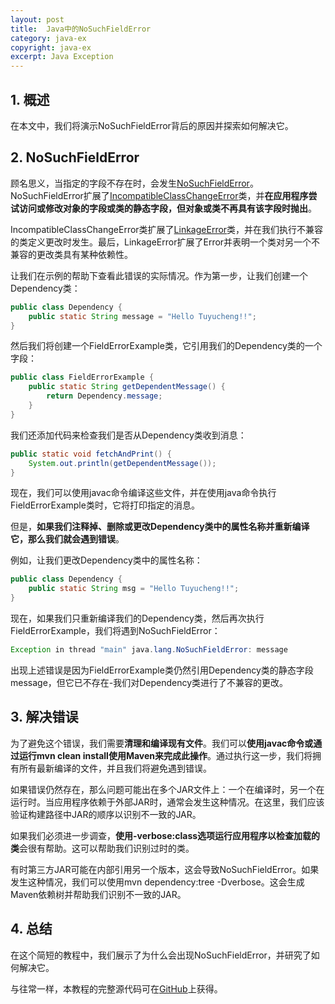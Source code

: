 ```yaml
---
layout: post
title:  Java中的NoSuchFieldError
category: java-ex
copyright: java-ex
excerpt: Java Exception
---
```


## 1. 概述

在本文中，我们将演示NoSuchFieldError背后的原因并探索如何解决它。

## 2. NoSuchFieldError

顾名思义，当指定的字段不存在时，会发生[NoSuchFieldError](https://docs.oracle.com/en/java/javase/11/docs/api/java.base/java/lang/NoSuchFieldError.html)。NoSuchFieldError扩展了[IncompatibleClassChangeError](https://docs.oracle.com/en/java/javase/11/docs/api/java.base/java/lang/IncompatibleClassChangeError.html)类，并**在应用程序尝试访问或修改对象的字段或类的静态字段，但对象或类不再具有该字段时抛出**。

IncompatibleClassChangeError类扩展了[LinkageError](https://docs.oracle.com/en/java/javase/11/docs/api/java.base/java/lang/LinkageError.html)类，并在我们执行不兼容的类定义更改时发生。最后，LinkageError扩展了Error并表明一个类对另一个不兼容的更改类具有某种依赖性。

让我们在示例的帮助下查看此错误的实际情况。作为第一步，让我们创建一个Dependency类：

```java
public class Dependency {
    public static String message = "Hello Tuyucheng!!";
}
```

然后我们将创建一个FieldErrorExample类，它引用我们的Dependency类的一个字段：

```java
public class FieldErrorExample {
    public static String getDependentMessage() {
        return Dependency.message;
    }
}
```

我们还添加代码来检查我们是否从Dependency类收到消息：

```java
public static void fetchAndPrint() {
    System.out.println(getDependentMessage());
}
```

现在，我们可以使用javac命令编译这些文件，并在使用java命令执行FieldErrorExample类时，它将打印指定的消息。

但是，**如果我们注释掉、删除或更改Dependency类中的属性名称并重新编译它，那么我们就会遇到错误**。

例如，让我们更改Dependency类中的属性名称：

```java
public class Dependency {
    public static String msg = "Hello Tuyucheng!!";
}
```

现在，如果我们只重新编译我们的Dependency类，然后再次执行FieldErrorExample，我们将遇到NoSuchFieldError：

```java
Exception in thread "main" java.lang.NoSuchFieldError: message
```

出现上述错误是因为FieldErrorExample类仍然引用Dependency类的静态字段message，但它已不存在-我们对Dependency类进行了不兼容的更改。

## 3. 解决错误

为了避免这个错误，我们需要**清理和编译现有文件**。我们可以**使用javac命令或通过运行mvn clean install使用Maven来完成此操作**。通过执行这一步，我们将拥有所有最新编译的文件，并且我们将避免遇到错误。

如果错误仍然存在，那么问题可能出在多个JAR文件上：一个在编译时，另一个在运行时。当应用程序依赖于外部JAR时，通常会发生这种情况。在这里，我们应该验证构建路径中JAR的顺序以识别不一致的JAR。

如果我们必须进一步调查，**使用-verbose:class选项运行应用程序以检查加载的类**会很有帮助。这可以帮助我们识别过时的类。

有时第三方JAR可能在内部引用另一个版本，这会导致NoSuchFieldError。如果发生这种情况，我们可以使用mvn dependency:tree -Dverbose。这会生成Maven依赖树并帮助我们识别不一致的JAR。

## 4. 总结

在这个简短的教程中，我们展示了为什么会出现NoSuchFieldError，并研究了如何解决它。

与往常一样，本教程的完整源代码可在[GitHub](https://github.com/tuyucheng7/taketoday-tutorial4j/tree/master/java-core-modules/java-exceptions-3)上获得。